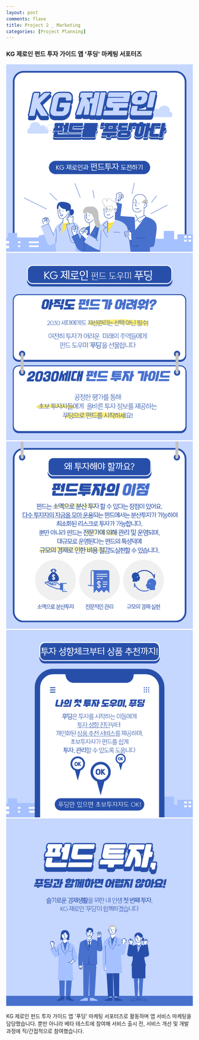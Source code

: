 ```yaml
---
layout: post
comments: flase
title: Project 2 _ Marketing
categories: [Project Planning]
---
```


### KG 제로인 펀드 투자 가이드 앱 '푸딩' 마케팅 서포터즈

![](/img/kg1.PNG)
![](/img/kg2.PNG)
![](/img/kg3.PNG)
![](/img/kg4.PNG)
![](/img/kg5.PNG)

KG 제로인 펀드 투자 가이드 앱 '푸딩' 마케팅 서포터즈로 활동하며 앱 서비스 마케팅을 담당했습니다. 뿐만 아니라 베타 테스트에 참여해 서비스 출시 전, 서비스 개선 및 개발 과정에 직/간접적으로 참여했습니다.
